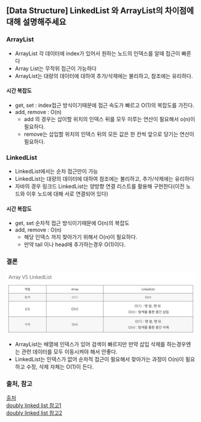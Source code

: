 ## [Data Structure] LinkedList 와 ArrayList의 차이점에 대해 설명해주세요

### ArrayList
- ArrayList 각 데이터에 index가 있어서 원하는 노드의 인덱스를 알때 접근이 빠른다
- Array List는 무작위 접근이 가능하다
- ArrayList는 대량의 데이터에 대하여 추가/삭제에는 불리하고, 참조에는 유리하다.

#### 시간 복잡도
- get, set : index접근 방식이기때문에 접근 속도가 빠르고 O(1)의 복잡도를 가진다.
- add, remove : O(n)
  - add 의 경우는 삽이할 위치의 인덱스 뒤를 모두 미루는 연산이 필요해서 o(n)이 필요하다.
  - remove는 삽입할 위치의 인덱스 뒤의 모든 값은 한 칸씩 앞으로 당기는 연산이 필요하다.


### LinkedList
- LinkedList에서는 순차 접근만이 가능
- LinkedList는 대량의 데이터에 대하여 참조에는 불리하고, 추가/삭제에는 유리하다
- 자바의 경우 링크드 LinkedList는 양방향 연결 리스트를 활용해 구현한다(이전 노드와 이후 노드에 대해 서로 연결되어 있다)

#### 시간 복잡도
- get, set 순차적 접근 방식이기때문에 O(n)의 복잡도
- add, remove : O(n) 
  - 해당 인덱스 까지 찾아가기 위해서 O(n)이 필요하다.
  - 만약 tail 이나 head에 추가하는경우 O(1)이다.


### 결론
![img.png](img/img.png)

- ArrayList는 배열에 인덱스가 있어 검색이 빠르지만 만약 삽입 삭제를 하는경우엔는 관련 데이터를 모두 이동시켜야 해서 안좋다. 
- LinkedList는 인덱스가 없어 순차적 접근이 필요해서 찾아가는 과정이 O(n)이 필요하고 수정, 삭제 자체는 O(1)이 든다.


### 출처, 참고
[출처](https://hee96-story.tistory.com/46)  
[doubly linked list 참고1](https://opentutorials.org/module/1335/8941)  
[doubly linked list 참고2](https://inpa.tistory.com/entry/JAVA-%E2%98%95-LinkedList-%EA%B5%AC%EC%A1%B0-%EC%82%AC%EC%9A%A9%EB%B2%95-%EC%99%84%EB%B2%BD-%EC%A0%95%EB%B3%B5%ED%95%98%EA%B8%B0) 